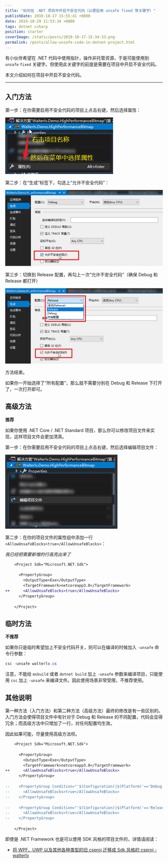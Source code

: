 ```yaml
---
title: "如何在 .NET 项目中开启不安全代码（以便启用 unsafe fixed 等关键字）"
publishDate: 2019-10-17 15:55:41 +0800
date: 2019-10-29 11:53:34 +0800
tags: dotnet csharp
position: starter
coverImage: /static/posts/2019-10-17-15-34-33.png
permalink: /posts/allow-unsafe-code-in-dotnet-project.html
---
```


有小伙伴希望在 .NET 代码中使用指针，操作非托管资源，于是可能使用到 `unsafe` `fixed` 关键字。但使用此关键字的前提是需要在项目中开启不安全代码。

本文介绍如何在项目中开启不安全代码。

---

<div id="toc"></div>

## 入门方法

第一步：在你需要启用不安全代码的项目上点击右键，然后选择属性：

![项目 - 属性](/static/posts/2019-10-17-15-34-33.png)

第二步：在“生成”标签下，勾选上“允许不安全代码”：

![允许不安全代码](/static/posts/2019-10-17-15-36-34.png)

第三步：切换到 Release 配置，再勾上一次“允许不安全代码”（确保 Debug 和 Release 都打开）

![在 Release 允许不安全代码](/static/posts/2019-10-17-15-38-36.png)

方法结束。

如果你一开始选择了“所有配置”，那么就不需要分别在 Debug 和 Release 下打开了，一次打开即可。

## 高级方法

**推荐**

如果你使用 .NET Core / .NET Standard 项目，那么你可以修改项目文件来实现，这样项目文件会更加清真。

第一步：在你需要启用不安全代码的项目上点击右键，然后选择编辑项目文件：

![编辑项目文件](/static/posts/2019-10-17-15-42-42.png)

第二步：在你的项目文件的属性组中添加一行 `<AllowUnsafeBlocks>true</AllowUnsafeBlocks>`：

*我已经把需要新增的行高亮出来了*

```diff
    <Project Sdk="Microsoft.NET.Sdk">

      <PropertyGroup>
        <OutputType>Exe</OutputType>
        <TargetFramework>netcoreapp3.0</TargetFramework>
++      <AllowUnsafeBlocks>true</AllowUnsafeBlocks>
      </PropertyGroup>

    </Project>
```

## 临时方法

**不推荐**

如果你只是临时希望加上不安全代码开关，则可以在编译的时候加入 `-unsafe` 命令行参数：

```powershell
csc -unsafe walterlv.cs
```

注意，不能给 `msbuild` 或者 `dotnet build` 加上 `-unsafe` 参数来编译项目，只能使用 `csc` 加上 `-unsafe` 来编译文件。因此使用场景非常受限，不推荐使用。

## 其他说明

第一种方法（入门方法）和第二种方法（高级方法）最终的修改是有一些区别的。入门方法会使得项目文件中有针对于 Debug 和 Release 的不同配置，代码会显得冗余；而高级方法中只增加了一行，对任何配置均生效。

因此如果可能，尽量使用高级方法呗。

```diff
    <Project Sdk="Microsoft.NET.Sdk">

      <PropertyGroup>
        <OutputType>Exe</OutputType>
        <TargetFramework>netcoreapp3.0</TargetFramework>
++      <AllowUnsafeBlocks>true</AllowUnsafeBlocks>
      </PropertyGroup>

--    <PropertyGroup Condition="'$(Configuration)|$(Platform)'=='Debug|AnyCPU'">
--      <AllowUnsafeBlocks>true</AllowUnsafeBlocks>
--    </PropertyGroup>

--    <PropertyGroup Condition="'$(Configuration)|$(Platform)'=='Release|AnyCPU'">
--      <AllowUnsafeBlocks>true</AllowUnsafeBlocks>
--    </PropertyGroup>

    </Project>
```

即使是 .NET Framework 也是可以使用 SDK 风格的项目文件的，详情请阅读：

- [将 WPF、UWP 以及其他各种类型的旧 csproj 迁移成 Sdk 风格的 csproj - walterlv](/post/introduce-new-style-csproj-into-net-framework)


